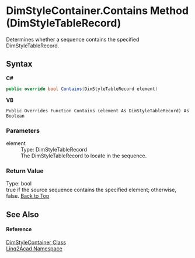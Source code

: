 # DimStyleContainer.Contains Method (DimStyleTableRecord)
 

Determines whether a sequence contains the specified DimStyleTableRecord.

## Syntax

**C#**<br />
``` C#
public override bool Contains(DimStyleTableRecord element)
```

**VB**<br />
``` VB
Public Overrides Function Contains (element As DimStyleTableRecord) As Boolean
```


### Parameters
<dl><dt>element</dt><dd>Type: DimStyleTableRecord<br />The DimStyleTableRecord to locate in the sequence.</dd></dl>

### Return Value
Type: bool<br />true if the source sequence contains the specified element; otherwise, false.
<a href="#DimStyleContainerContains-Method-DimStyleTableRecord">Back to Top</a>

## See Also


#### Reference
<a href="T_Linq2Acad_DimStyleContainer.md#DimStyleContainer-Class">DimStyleContainer Class</a><br /><a href="N_Linq2Acad.md#Linq2Acad-Namespace">Linq2Acad Namespace</a><br />
